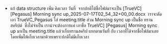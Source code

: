 - แก้  data structure เพิ่ม คิดเวลา วันที่  จากปกติได้ชื่อไฟล์มาจะเป็น [TrueVC] [Pegasus] Morning sync up_2025-07-17T02_54_32+00_00.docx  เราจะตัดเอา TrueVC_Pegasus ใส่ meeting.title ส่วน Morning sync up เป็นชื่อ ทรานสคริปต์  ซึ่งไม่จำเป็น เราน่าจะต้องการแค่ เอาชื่อ TrueVC] [Pegasus] Morning sync up มาเป็น meeting.title เเล้วเก็บทรานสคริป แยกตามวันที่  กับ เวลาที่ได้จากชื่อไฟล์มาเลย โดยเพิ่มให้เก็บเวลามาด้วยเพราะปกติไม่มีเก็บเวลา
